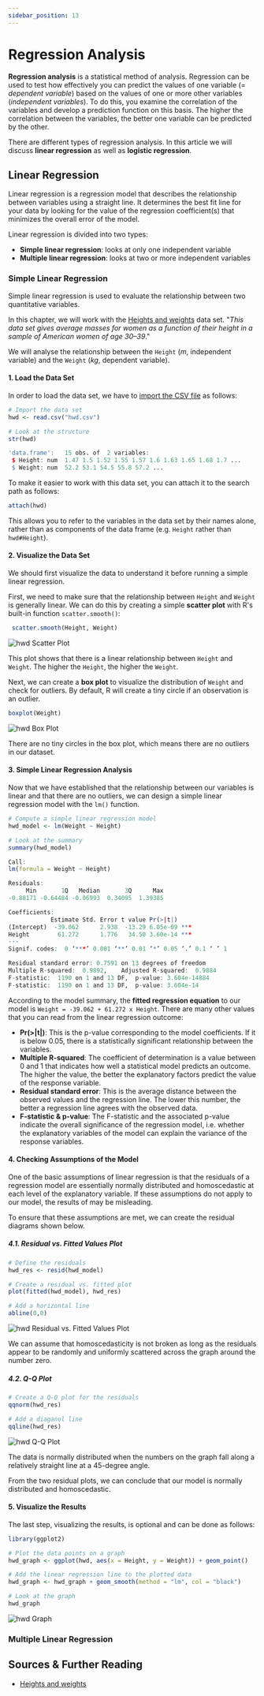 ```yaml
---
sidebar_position: 13
---
```


# Regression Analysis

**Regression analysis** is a statistical method of analysis.
Regression can be used to test how effectively you can predict the values of one variable (= *dependent variable*) based on the values of one or more other variables (*independent variables*).
To do this, you examine the correlation of the variables and develop a prediction function on this basis.
The higher the correlation between the variables, the better one variable can be predicted by the other.

There are different types of regression analysis.
In this article we will discuss **linear regression** as well as **logistic regression**.

## Linear Regression

Linear regression is a regression model that describes the relationship between variables using a straight line.
It determines the best fit line for your data by looking for the value of the regression coefficient(s) that minimizes the overall error of the model.

Linear regression is divided into two types:
- **Simple linear regression**: looks at only one independent variable
- **Multiple linear regression**: looks at two or more independent variables

### Simple Linear Regression

Simple linear regression is used to evaluate the relationship between two quantitative variables.

In this chapter, we will work with the [Heights and weights](https://www.kaggle.com/datasets/tmcketterick/heights-and-weights) data set.
"*This data set gives average masses for women as a function of their height in a sample of American women of age 30–39*."


We will analyse the relationship between the `Height` (*m*, independent variable) and the `Weight` (*kg*, dependent variable).

#### 1. Load the Data Set

In order to load the data set, we have to [import the CSV file](./loadingdata.md#importing-a-csv-file) as follows:

```r
# Import the data set
hwd <- read.csv("hwd.csv")

# Look at the structure
str(hwd)

'data.frame':	15 obs. of  2 variables:
 $ Height: num  1.47 1.5 1.52 1.55 1.57 1.6 1.63 1.65 1.68 1.7 ...
 $ Weight: num  52.2 53.1 54.5 55.8 57.2 ...
```

To make it easier to work with this data set, you can attach it to the search path as follows:

```r
attach(hwd)
```

This allows you to refer to the variables in the data set by their names alone, rather than as components of the data frame (e.g. `Height` rather than `hwd#Height`).

#### 2. Visualize the Data Set

We should first visualize the data to understand it before running a simple linear regression.

First, we need to make sure that the relationship between `Height` and `Weight` is generally linear.
We can do this by creating a simple **scatter plot** with R's built-in function `scatter.smooth()`:

```r
 scatter.smooth(Height, Weight)
```

![](./Images/hwd_scatterplot.png "hwd Scatter Plot")

This plot shows that there is a linear relationship between `Height` and `Weight`.
The higher the `Height`, the higher the `Weight`.

Next, we can create a **box plot** to visualize the distribution of `Weight` and check for outliers.
By default, R will create a tiny circle if an observation is an outlier.

```r
boxplot(Weight)
```

![](./Images/hwd_boxplot.png "hwd Box Plot")

There are no tiny circles in the box plot, which means there are no outliers in our dataset.

#### 3. Simple Linear Regression Analysis

Now that we have established that the relationship between our variables is linear and that there are no outliers, we can design a simple linear regression model with the `lm()` function.

```r
# Compute a simple linear regression model
hwd_model <- lm(Weight ~ Height)

# Look at the summary
summary(hwd_model)

Call:
lm(formula = Weight ~ Height)

Residuals:
     Min       1Q   Median       3Q      Max 
-0.88171 -0.64484 -0.06993  0.34095  1.39385 

Coefficients:
            Estimate Std. Error t value Pr(>|t|)    
(Intercept)  -39.062      2.938  -13.29 6.05e-09 ***
Height        61.272      1.776   34.50 3.60e-14 ***
---
Signif. codes:  0 ‘***’ 0.001 ‘**’ 0.01 ‘*’ 0.05 ‘.’ 0.1 ‘ ’ 1

Residual standard error: 0.7591 on 13 degrees of freedom
Multiple R-squared:  0.9892,	Adjusted R-squared:  0.9884 
F-statistic:  1190 on 1 and 13 DF,  p-value: 3.604e-14884 
F-statistic:  1190 on 1 and 13 DF,  p-value: 3.604e-14
```

According to the model summary, the **fitted regression equation** to our model is `Weight = -39.062 + 61.272 x Height`.
There are many other values that you can read from the linear regression outcome:
- **Pr(>|t|)**: This is the p-value corresponding to the model coefficients.
If it is below 0.05, there is a statistically significant relationship between the variables.
- **Multiple R-squared**: The coefficient of determination is a value between 0 and 1 that indicates how well a statistical model predicts an outcome.
The higher the value, the better the explanatory factors predict the value of the response variable.
- **Residual standard error**: This is the average distance between the observed values and the regression line.
The lower this number, the better a regression line agrees with the observed data.
- **F-statistic & p-value**: The F-statistic and the associated p-value indicate the overall significance of the regression model, i.e. whether the explanatory variables of the model can explain the variance of the response variables.

#### 4. Checking Assumptions of the Model

One of the basic assumptions of linear regression is that the residuals of a regression model are essentially normally distributed and homoscedastic at each level of the explanatory variable.
If these assumptions do not apply to our model, the results of may be misleading.

To ensure that these assumptions are met, we can create the residual diagrams shown below.

##### 4.1. Residual vs. Fitted Values Plot

```r
# Define the residuals
hwd_res <- resid(hwd_model)

# Create a residual vs. fitted plot
plot(fitted(hwd_model), hwd_res)

# Add a horizontal line
abline(0,0)
```

![](./Images/hwd_residuals.png "hwd Residual vs. Fitted Values Plot")

We can assume that homoscedasticity is not broken as long as the residuals appear to be randomly and uniformly scattered across the graph around the number zero.

##### 4.2. Q-Q Plot

```r
# Create a Q-Q plot for the residuals
qqnorm(hwd_res)

# Add a diaganol line 
qqline(hwd_res)
```

![](./Images/hwd_qqplot.png "hwd Q-Q Plot")

The data is normally distributed when the numbers on the graph fall along a relatively straight line at a 45-degree angle.

From the two residual plots, we can conclude that our model is normally distributed and homoscedastic.

#### 5. Visualize the Results

The last step, visualizing the results, is optional and can be done as follows:

```r
library(ggplot2)

# Plot the data points on a graph
hwd_graph <- ggplot(hwd, aes(x = Height, y = Weight)) + geom_point()

# Add the linear regression line to the plotted data
hwd_graph <- hwd_graph + geom_smooth(method = "lm", col = "black")

# Look at the graph
hwd_graph
```

![](./Images/hwd_graph.png "hwd Graph")

### Multiple Linear Regression



## Sources & Further Reading

- [Heights and weights](https://www.kaggle.com/datasets/tmcketterick/heights-and-weights)